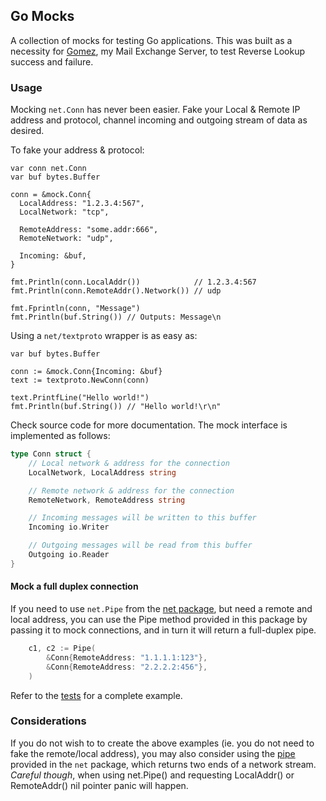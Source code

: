 ## Go Mocks

A collection of mocks for testing Go applications. This was built as a necessity for [Gomez](https://github.com/gbbr/gomez), my Mail Exchange Server, to test Reverse Lookup success and failure.

### Usage

Mocking `net.Conn` has never been easier. Fake your Local & Remote IP address and protocol, channel incoming and outgoing stream of data as desired.

To fake your address & protocol:

```
var conn net.Conn 
var buf bytes.Buffer

conn = &mock.Conn{
  LocalAddress: "1.2.3.4:567",
  LocalNetwork: "tcp",
  
  RemoteAddress: "some.addr:666",
  RemoteNetwork: "udp",

  Incoming: &buf,
}

fmt.Println(conn.LocalAddr())            // 1.2.3.4:567
fmt.Println(conn.RemoteAddr().Network()) // udp

fmt.Fprintln(conn, "Message")
fmt.Println(buf.String()) // Outputs: Message\n
```

Using a `net/textproto` wrapper is as easy as:

```
var buf bytes.Buffer

conn := &mock.Conn{Incoming: &buf}
text := textproto.NewConn(conn)

text.PrintfLine("Hello world!")
fmt.Println(buf.String()) // "Hello world!\r\n"
```

Check source code for more documentation. The mock interface is implemented as follows:

```go
type Conn struct {
	// Local network & address for the connection
	LocalNetwork, LocalAddress string

	// Remote network & address for the connection
	RemoteNetwork, RemoteAddress string

	// Incoming messages will be written to this buffer
	Incoming io.Writer

	// Outgoing messages will be read from this buffer
	Outgoing io.Reader
}
```

#### Mock a full duplex connection

If you need to use `net.Pipe` from the [net package](golang.org/pkg/net/#Pipe), but need a remote and local address, you can use the Pipe method provided in this package by passing it to mock connections, and in turn it will return a full-duplex pipe.

```go
	c1, c2 := Pipe(
		&Conn{RemoteAddress: "1.1.1.1:123"},
		&Conn{RemoteAddress: "2.2.2.2:456"},
	)
```

Refer to the [tests](https://github.com/gbbr/mocks/blob/master/conn_test.go#L75) for a complete example.

### Considerations

If you do not wish to to create the above examples (ie. you do not need to fake the remote/local address), you may also consider using the [pipe](http://golang.org/pkg/net/#Pipe) provided in the `net` package, which returns two ends of a network stream. _Careful though_, when using net.Pipe() and requesting LocalAddr() or RemoteAddr() nil pointer panic will happen.
